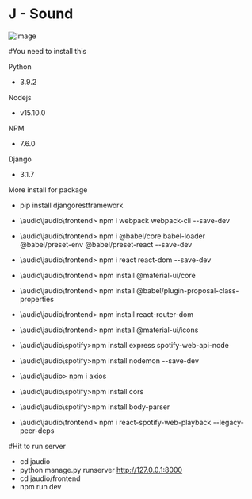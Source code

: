 
# J - Sound
![image](https://user-images.githubusercontent.com/79801291/124775189-9a1b3800-df68-11eb-916d-723070b3dd1f.png)

#You need to install this

Python 
- 3.9.2

Nodejs 
- v15.10.0

NPM 
- 7.6.0

Django 
- 3.1.7



More install for package
- pip install djangorestframework
- \audio\jaudio\frontend> npm i webpack webpack-cli --save-dev
- \audio\jaudio\frontend> npm i @babel/core babel-loader @babel/preset-env @babel/preset-react --save-dev
- \audio\jaudio\frontend> npm i react react-dom --save-dev

- \audio\jaudio\frontend> npm install @material-ui/core
- \audio\jaudio\frontend> npm install @babel/plugin-proposal-class-properties
- \audio\jaudio\frontend> npm install react-router-dom
- \audio\jaudio\frontend> npm install @material-ui/icons

- \audio\jaudio\spotify>npm install express spotify-web-api-node
- \audio\jaudio\spotify>npm install nodemon --save-dev
- \audio\jaudio> npm i axios
- \audio\jaudio\spotify>npm install cors
- \audio\jaudio\spotify>npm install body-parser

- \audio\jaudio\frontend> npm i react-spotify-web-playback --legacy-peer-deps

#Hit to run server
- cd jaudio
- python manage.py runserver
http://127.0.0.1:8000
- cd jaudio/frontend
- npm run dev 

